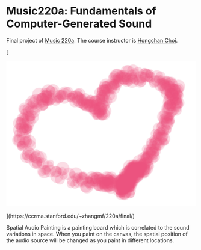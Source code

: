 # Music220a: Fundamentals of Computer-Generated Sound

Final project of [Music 220a](https://ccrma.stanford.edu/courses/220a/). The course instructor is [Hongchan Choi](https://hoch.io/).

[<p align="center">
<img src="https://github.com/Zhang-Mengfan/Music220a/blob/master/pic/flower.jpg" width="600" />
</p>](https://ccrma.stanford.edu/~zhangmf/220a/final/)

Spatial Audio Painting is a painting board which is correlated to the sound variations in space. When you paint on the canvas, the spatial position of the audio source will be changed as you paint in different locations.

